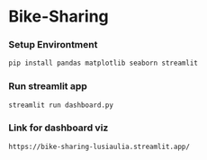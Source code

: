 # Bike-Sharing

### Setup Environtment
``` python
pip install pandas matplotlib seaborn streamlit
```

### Run streamlit app
```python
streamlit run dashboard.py
```
### Link for dashboard viz
```
https://bike-sharing-lusiaulia.streamlit.app/
```
